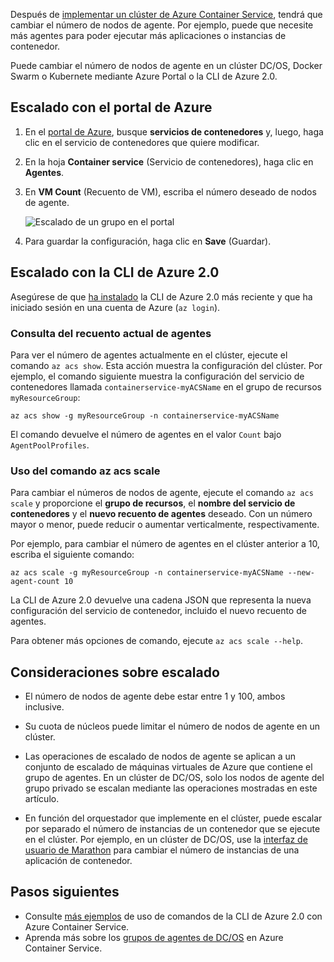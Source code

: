 Después de [implementar un clúster de Azure Container Service](../articles/container-service/dcos-swarm/container-service-deployment.md), tendrá que cambiar el número de nodos de agente. Por ejemplo, puede que necesite más agentes para poder ejecutar más aplicaciones o instancias de contenedor. 

Puede cambiar el número de nodos de agente en un clúster DC/OS, Docker Swarm o Kubernete mediante Azure Portal o la CLI de Azure 2.0. 

## <a name="scale-with-the-azure-portal"></a>Escalado con el portal de Azure

1. En el [portal de Azure](https://portal.azure.com), busque **servicios de contenedores** y, luego, haga clic en el servicio de contenedores que quiere modificar.
2. En la hoja **Container service** (Servicio de contenedores), haga clic en **Agentes**.
3. En **VM Count** (Recuento de VM), escriba el número deseado de nodos de agente.

    ![Escalado de un grupo en el portal](./media/container-service-scale/container-service-scale-portal.png)

4. Para guardar la configuración, haga clic en **Save** (Guardar).

## <a name="scale-with-the-azure-cli-20"></a>Escalado con la CLI de Azure 2.0

Asegúrese de que [ha instalado](/cli/azure/install-az-cli2) la CLI de Azure 2.0 más reciente y que ha iniciado sesión en una cuenta de Azure (`az login`).

### <a name="see-the-current-agent-count"></a>Consulta del recuento actual de agentes
Para ver el número de agentes actualmente en el clúster, ejecute el comando `az acs show`. Esta acción muestra la configuración del clúster. Por ejemplo, el comando siguiente muestra la configuración del servicio de contenedores llamada `containerservice-myACSName` en el grupo de recursos `myResourceGroup`:

```azurecli
az acs show -g myResourceGroup -n containerservice-myACSName
```

El comando devuelve el número de agentes en el valor `Count` bajo `AgentPoolProfiles`.

### <a name="use-the-az-acs-scale-command"></a>Uso del comando az acs scale
Para cambiar el números de nodos de agente, ejecute el comando `az acs scale` y proporcione el **grupo de recursos**, el **nombre del servicio de contenedores** y el **nuevo recuento de agentes** deseado. Con un número mayor o menor, puede reducir o aumentar verticalmente, respectivamente.

Por ejemplo, para cambiar el número de agentes en el clúster anterior a 10, escriba el siguiente comando:

```azurecli
az acs scale -g myResourceGroup -n containerservice-myACSName --new-agent-count 10
```

La CLI de Azure 2.0 devuelve una cadena JSON que representa la nueva configuración del servicio de contenedor, incluido el nuevo recuento de agentes.

Para obtener más opciones de comando, ejecute `az acs scale --help`.

## <a name="scaling-considerations"></a>Consideraciones sobre escalado

* El número de nodos de agente debe estar entre 1 y 100, ambos inclusive. 

* Su cuota de núcleos puede limitar el número de nodos de agente en un clúster.

* Las operaciones de escalado de nodos de agente se aplican a un conjunto de escalado de máquinas virtuales de Azure que contiene el grupo de agentes. En un clúster de DC/OS, solo los nodos de agente del grupo privado se escalan mediante las operaciones mostradas en este artículo.

* En función del orquestador que implemente en el clúster, puede escalar por separado el número de instancias de un contenedor que se ejecute en el clúster. Por ejemplo, en un clúster de DC/OS, use la [interfaz de usuario de Marathon](../articles/container-service/dcos-swarm/container-service-mesos-marathon-ui.md) para cambiar el número de instancias de una aplicación de contenedor.


## <a name="next-steps"></a>Pasos siguientes
* Consulte [más ejemplos](../articles/container-service/dcos-swarm/container-service-create-acs-cluster-cli.md) de uso de comandos de la CLI de Azure 2.0 con Azure Container Service.
* Aprenda más sobre los [grupos de agentes de DC/OS](../articles/container-service/dcos-swarm/container-service-dcos-agents.md) en Azure Container Service.

